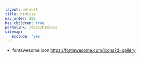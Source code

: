 ```yaml
---
layout: default
title: htmlcss
nav_order: 205
has_children: true
permalink: /docs/htmlcss
sitemap:
   exclude: 'yes'
---
```


* fontawesome icon https://fontawesome.com/icons?d=gallery